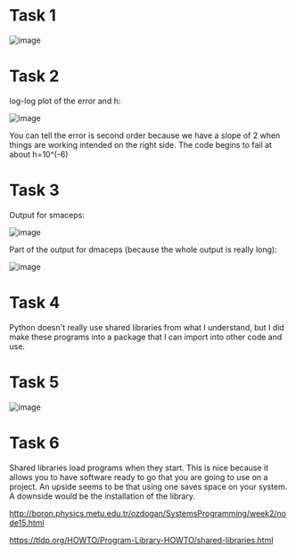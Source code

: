 # Task 1

![image](https://user-images.githubusercontent.com/89805209/134393729-4722a36c-6b5b-4319-b08d-2786643f3a1b.png)

# Task 2

log-log plot of the error and h:

![image](https://user-images.githubusercontent.com/89805209/134272052-8130d164-1e30-4eb2-9a3e-3276004a8f3f.png)

You can tell the error is second order because we have a slope of 2 when things are working intended on the right side. The code begins to fail at about h=10^(-6)

# Task 3

Output for smaceps:

![image](https://user-images.githubusercontent.com/89805209/134454998-15f73ec3-f729-4361-a3ec-e121513d9d79.png)


Part of the output for dmaceps (because the whole output is really long):

![image](https://user-images.githubusercontent.com/89805209/134443968-942e678a-0f1c-4390-8fa0-5754aceacdb7.png)

# Task 4

Python doesn't really use shared libraries from what I understand, but I did make these programs into a package that I can import into other code and use. 

# Task 5

![image](https://user-images.githubusercontent.com/89805209/133897095-4f04fdc9-f87e-4245-853b-df8998ff8327.png)


# Task 6

Shared libraries load programs when they start. This is nice because it allows you to have software ready to go that you are going to use on a project. An upside seems to be that using one saves space on your system. A downside would be the installation of the library.

http://boron.physics.metu.edu.tr/ozdogan/SystemsProgramming/week2/node15.html

https://tldp.org/HOWTO/Program-Library-HOWTO/shared-libraries.html
